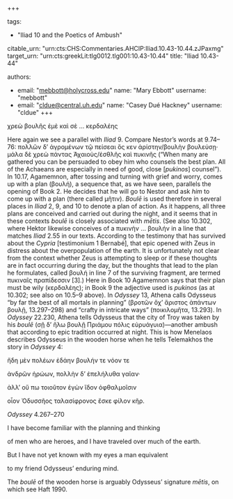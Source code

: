+++

tags:
- "Iliad 10 and the Poetics of Ambush"

citable_urn: "urn:cts:CHS:Commentaries.AHCIP:Iliad.10.43-10.44.zJPaxmg"
target_urn: "urn:cts:greekLit:tlg0012.tlg001:10.43-10.44"
title: "Iliad 10.43-44"

authors:
- email: "mebbott@holycross.edu"
  name: "Mary Ebbott"
  username: "mebbott"
- email: "cldue@central.uh.edu"
  name: "Casey Dué Hackney"
  username: "cldue"
+++

<p>χρεὼ βουλῆς ἐμὲ καὶ σὲ … κερδαλέης</p><p>Here again we see a parallel with <em>Iliad</em> 9. Compare Nestor’s words at 9.74–76: πολλῶν δ’ ἀγρομένων τῷ πείσεαι ὅς κεν ἀρίστην/βουλὴν βουλεύσῃ· μάλα δὲ χρεὼ πάντας Ἀχαιοὺς/ἐσθλῆς καὶ πυκινῆς (“When many are gathered you can be persuaded to obey him who counsels the best plan. All of the Achaeans are especially in need of good, close [<em>pukinos</em>] counsel”). In 10.17, Agamemnon, after tossing and turning with grief and worry, comes up with a plan (βουλή), a sequence that, as we have seen, parallels the opening of Book 2. He decides that he will go to Nestor and ask <em>him</em> to come up with a plan (there called μῆτιν). <em>Boulē</em> is used therefore in several places in <em>Iliad</em> 2, 9, and 10 to denote a plan of action. As it happens, all three plans are conceived and carried out during the night, and it seems that in these contexts <em>boulē</em> is closely associated with <em>mētis</em>. (See also 10.302, where Hektor likewise conceives of a πυκινὴν … βουλήν in a line that matches <em>Iliad</em> 2.55 in our texts. According to the testimony that has survived about the <em>Cypria</em> [testimonium 1 Bernabé], that epic opened with Zeus in distress about the overpopulation of the earth. It is unfortunately not clear from the context whether Zeus is attempting to sleep or if these thoughts are in fact occurring during the day, but the thoughts that lead to the plan he formulates, called βουλή in line 7 of the surviving fragment, are termed πυκιναῖς πραπίδεσσιν [3].) Here in Book 10 Agamemnon says that their plan must be wily (κερδαλέης); in Book 9 the adjective used is <em>pukinos</em> (as at 10.302; see also on 10.5–9 above). In <em>Odyssey</em> 13, Athena calls Odysseus “by far the best of all mortals in planning” (βροτῶν ὄχ’ ἄριστος ἁπάντων βουλῇ, 13.297–298) and “crafty in intricate ways” (ποικιλομῆτα, 13.293). In <em>Odyssey</em> 22.230, Athena tells Odysseus that the city of Troy was taken by his <em>boulē</em> (σῇ δ’ ἥλω βουλῇ Πριάμου πόλις εὐρυάγυια)—another ambush that according to epic tradition occurred at night. This is how Menelaos describes Odysseus in the wooden horse when he tells Telemakhos the story in <em>Odyssey</em> 4:</p><p>ἤδη μὲν πολέων ἐδάην βουλήν τε νόον τε</p><p>ἀνδρῶν ἡρώων, πολλὴν δ’ ἐπελήλυθα γαῖαν·</p><p>ἀλλ’ οὔ πω τοιοῦτον ἐγὼν ἴδον ὀφθαλμοῖσιν</p><p>οἷον Ὀδυσσῆος ταλασίφρονος ἔσκε φίλον κῆρ.</p><p><em>Odyssey</em> 4.267–270</p><p>I have become familiar with the planning and thinking</p><p>of men who are heroes, and I have traveled over much of the earth.</p><p>But I have not yet known with my eyes a man equivalent</p><p>to my friend Odysseus’ enduring mind.</p><p>The <em>boulē</em> of the wooden horse is arguably Odysseus’ signature <em>mētis</em>, on which see Haft 1990.</p>
